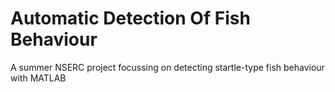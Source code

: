 # Automatic Detection Of Fish Behaviour

A summer NSERC project focussing on detecting startle-type fish behaviour with MATLAB
